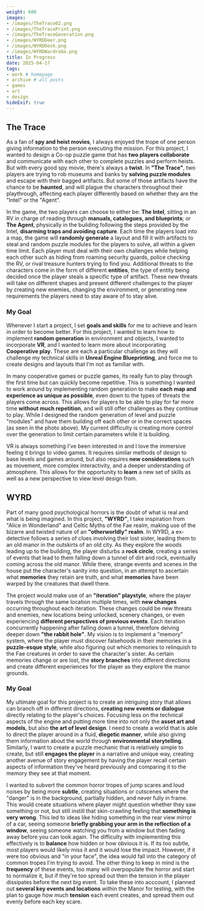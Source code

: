 ```yaml
---
weight: 600
images:
- /images/TheTrace02.png
- /images/TheTracePrint.png
- /images/TheTraceGeneration.png
- /images/WYRDDeer.png
- /images/WYRDDesk.png
- /images/WYRDWardrobe.png
title: In Progress
date: 2025-04-17
tags:
- work # homepage
- archive # all posts
- games
- art
- design
hideExif: true
---
```


## The Trace

As a fan of **spy and heist movies**, I always enjoyed the trope of one person giving information to the person executing the mission. For this project, I wanted to design a Co-op puzzle game that has **two players collaborate** and communicate with each other to complete puzzles and perform heists. But with every good spy movie, there's always a **twist**. In **"The Trace"**, two players are trying to rob museums and banks by **solving puzzle modules** and escape with their bagged artifacts. But some of those artifacts have the chance to be **haunted**, and will plague the characters throughout their playthrough, affecting each player differently based on whether they are the "Intel" or the "Agent". 

In the game, the two players can choose to either be: **The Intel**, sitting in an RV in charge of reading through **manuals, catalogues, and blueprints**; or **The Agent**, physically in the building following the steps provided by the Intel, **disarming traps and avoiding capture**. Each time the players load into a map, the game will **randomly generate** a layout and fill it with artifacts to steal and random puzzle modules for the players to solve, all within a given time limit. Each player must deal with their own challenges while helping each other such as hiding from roaming security guards, police checking the RV, or rival treasure hunters trying to find you. Additional threats to the characters come in the form of different **entities**, the type of entity being decided once the player steals a specific type of artifact. These new threats will take on different shapes and present different challenges to the player by creating new enemies, changing the environment, or generating new requirements the players need to stay aware of to stay alive.

### My Goal

Whenever I start a project, I set **goals and skills** for me to achieve and learn in order to become better. For this project, I wanted to learn how to implement **random generation** in environment and objects, I wanted to incorporate **VR**, and I wanted to learn more about incorporating **Cooperative play**. These are each a particular challenge as they will challenge my technical skills in **Unreal Engine Blueprinting**, and force me to create designs and layouts that I'm not as familiar with.

In many cooperative games or puzzle games, its really fun to play through the first time but can quickly become repetitive. This is something I wanted to work around by implementing random generation to make **each map and experience as unique as possible**, even down to the types of threats the players come across. This allows for players to be able to play for far more time **without much repetition**, and will still offer challenges as they continue to play. While I designed the random generation of level and puzzle "modules" and have them building off each other or in the correct spaces (as seen in the photo above). My current difficulty is creating more control over the generation to limit certain parameters while it is building.

VR is always something I've been interested in and I love the immersive feeling it brings to video games. It requires similar methods of design to base levels and games around, but also requires **new considerations** such as movement, more complex interactivity, and a deeper understanding of atmosphere. This allows for the opportunity to **learn** a new set of skills as well as a new perspective to view level design from.

## WYRD

Part of many good psychological horrors is the doubt of what is real and what is being imagined. In this project, **"WYRD"**, I take inspiration from "Alice in Wonderland" and Celtic Myths of the Fae realm, making use of the bizarre and twisted nature of an **"otherworldly" realm**. In WYRD, a ex-detective follows a series of clues involving their lost sister, leading them to an old manor in the outskirts of an old city. As they explore the woods leading up to the building, the player disturbs a **rock circle**, creating a series of events that lead to them falling down a tunnel of dirt and rock, eventually coming across the old manor. While there, strange events and scenes in the house put the character's sanity into question, in an attempt to ascertain what **memories** they retain are truth, and what **memories** have been warped by the creatures that dwell there.

The project would make use of an **"iteration" playstyle**, where the player travels through the same location multiple times, with **new changes** occurring throughout each iteration. These changes could be new threats and enemies, new locations being unlocked, scenery changes, or even experiencing **different perspectives of previous events**. Each iteration concurrently happening after falling down a tunnel, therefore delving deeper down **"the rabbit hole"**. My vision is to implement a "memory" system, where the player must discover falsehoods in their memories in a **puzzle-esque style**, while also figuring out which memories to relinquish to the Fae creatures in order to save the character's sister. As certain memories change or are lost, the **story branches** into different directions and create different experiences for the player as they explore the manor grounds.

### My Goal

My ultimate goal for this project is to create an intriguing story that allows can branch off in different directions, **creating new events or dialogue** directly relating to the player's choices. Focusing less on the technical aspects of the engine and putting more time into not only the **asset art and models**, but also **the art of level design**. I need to create a world that is able to direct the player around in a fluid, **diegetic manner**, while also giving them information about the world through **environmental storytelling**. Similarly, I want to create a puzzle mechanic that is relatively simple to create, but still **engages the player** in a narrative and unique way, creating another avenue of story engagement by having the player recall certain aspects of information they've heard previously and comparing it to the memory they see at that moment.

I wanted to subvert the common horror tropes of jump scares and loud noises by being more **subtle**, creating situations or cutscenes where the "danger" is in the background, partially hidden, and never fully in frame. This would create situations where player might question whether they saw something or not, but still instill that skin-crawling feeling that **something is very wrong**. This led to ideas like hiding something in the rear view mirror of a car, seeing someone **briefly grabbing your arm in the reflection of a window**, seeing someone watching you from a window but then fading away before you can look again. The difficulty with implementing this effectively is to **balance** how hidden or how obvious it is. If its too subtle, most players would likely miss it and it would lose the impact. However, if it were too obvious and "in your face", the idea would fall into the category of common tropes I'm trying to avoid. The other thing to keep in mind is the **frequency** of these events, too many will overpopulate the horror and start to normalize it, but if they're too spread out then the tension in the player dissipates before the next big event. To take these into acccount, I planned out **several key events and locations** within the Manor for testing, with the plan to gauge how much **tension** each event creates, and spread them out evenly before each key scare.


